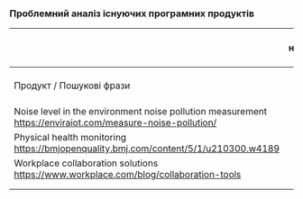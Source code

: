 ### Проблемний аналіз існуючих програмних продуктів ###
|   | рівень шуму навколишнього середовища|стан фізичного здоров'я |професійне спілкування |Тип ліцензії| Примітка |
|-------------|-------------|-------------|-------------|-------------|-------------|
|Продукт / Пошукові фрази             |             |software physical health            |             |             |             |
| Noise level in the environment noise pollution measurement https://enviraiot.com/measure-noise-pollution/
| Рhysical health monitoring https://bmjopenquality.bmj.com/content/5/1/u210300.w4189 |             | | | | |
| Workplace collaboration solutions https://www.workplace.com/blog/collaboration-tools        |             |             |             |           |          |
|             |             |             |             |             |             |
|             |             |             |             |             |             |
